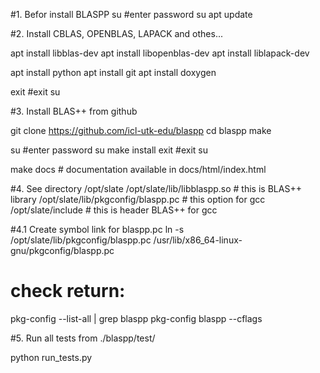 #1. Befor install BLASPP
   su #enter password su
   apt update
   
#2. Install CBLAS, OPENBLAS, LAPACK and othes...

   apt install libblas-dev
   apt install libopenblas-dev
   apt install liblapack-dev
   
   apt install python
   apt install git
   apt install doxygen
   
   exit #exit su	
   
#3. Install BLAS++ from github
   
   git clone https://github.com/icl-utk-edu/blaspp
   cd blaspp
   make
   
   su #enter password su
   make install
   exit #exit su

   make docs  # documentation available in docs/html/index.html

#4. See directory /opt/slate
   /opt/slate/lib/libblaspp.so	# this is BLAS++ library
   /opt/slate/lib/pkgconfig/blaspp.pc  # this option for gcc
   /opt/slate/include		       # this is header BLAS++ for gcc

#4.1 Create symbol link for blaspp.pc
   ln -s /opt/slate/lib/pkgconfig/blaspp.pc /usr/lib/x86_64-linux-gnu/pkgconfig/blaspp.pc
   # check return:
   pkg-config --list-all | grep blaspp
   pkg-config blaspp --cflags

#5. Run all tests from ./blaspp/test/

   python run_tests.py


   
   
   
   

